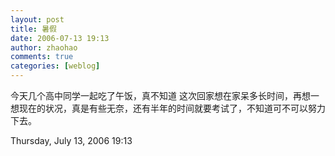 ```yaml
---
layout: post
title: 暑假
date: 2006-07-13 19:13
author: zhaohao
comments: true
categories: [weblog]
---
```

今天几个高中同学一起吃了午饭，真不知道 这次回家想在家呆多长时间，再想一想现在的状况，真是有些无奈，还有半年的时间就要考试了，不知道可不可以努力下去。

Thursday, July 13, 2006 19:13
